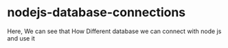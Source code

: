 # nodejs-database-connections
Here, We can see that How Different database we can connect with node js and use it
